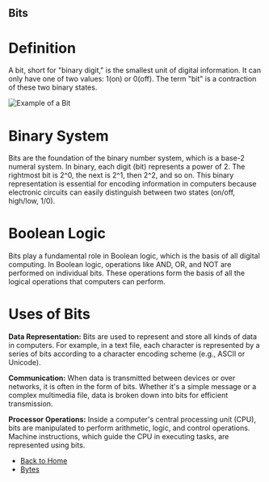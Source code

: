 ## Bits

# Definition
A bit, short for "binary digit," is the smallest unit of digital information. It can only have one of two values: 1(on) or 0(off). The term "bit" is a contraction of these two binary states.

![Example of a Bit](https://i.gyazo.com/f7ed9e61c1cff31f897d13cdf5dd4efb.png)


# Binary System
Bits are the foundation of the binary number system, which is a base-2 numeral system. In binary, each digit (bit) represents a power of 2. The rightmost bit is 2^0, the next is 2^1, then 2^2, and so on. This binary representation is essential for encoding information in computers because electronic circuits can easily distinguish between two states (on/off, high/low, 1/0).

# Boolean Logic
Bits play a fundamental role in Boolean logic, which is the basis of all digital computing. In Boolean logic, operations like AND, OR, and NOT are performed on individual bits. These operations form the basis of all the logical operations that computers can perform.

# Uses of Bits
**Data Representation:** Bits are used to represent and store all kinds of data in computers. For example, in a text file, each character is represented by a series of bits according to a character encoding scheme (e.g., ASCII or Unicode).

**Communication:** When data is transmitted between devices or over networks, it is often in the form of bits. Whether it's a simple message or a complex multimedia file, data is broken down into bits for efficient transmission.

**Processor Operations:** Inside a computer's central processing unit (CPU), bits are manipulated to perform arithmetic, logic, and control operations. Machine instructions, which guide the CPU in executing tasks, are represented using bits.

- [Back to Home](README.md)
- [Bytes](bytes.md)
